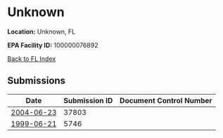 # Unknown

**Location:** Unknown, FL

**EPA Facility ID:** 100000076892

[Back to FL Index](../../index.md)

## Submissions

| Date | Submission ID | Document Control Number |
|------|--------------|-------------------------|
| [2004-06-23](submissions/37803.md) | 37803 |  |
| [1999-06-21](submissions/5746.md) | 5746 |  |
